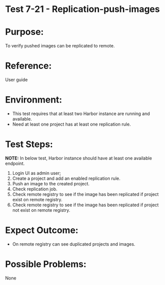 Test 7-21 - Replication-push-images  
=======

# Purpose:

To verify pushed images can be replicated to remote.  

# Reference:

User guide

# Environment:

* This test requires that at least two Harbor instance are running and available.  
* Need at least one project has at least one replication rule. 

# Test Steps:  
**NOTE:** In below test, Harbor instance should have at least one available endpoint.  

1. Login UI as admin user;  
2. Create a project and add an enabled replication rule.  
3. Push an image to the created project.  
4. Check replication job.  
5. Check remote registry to see if the image has been replicated if project exist on remote registry.  
6. Check remote registry to see if the image has been replicated if project not exist on remote registry.  

# Expect Outcome:  

* On remote registry can see duplicated projects and images. 

# Possible Problems:
None
